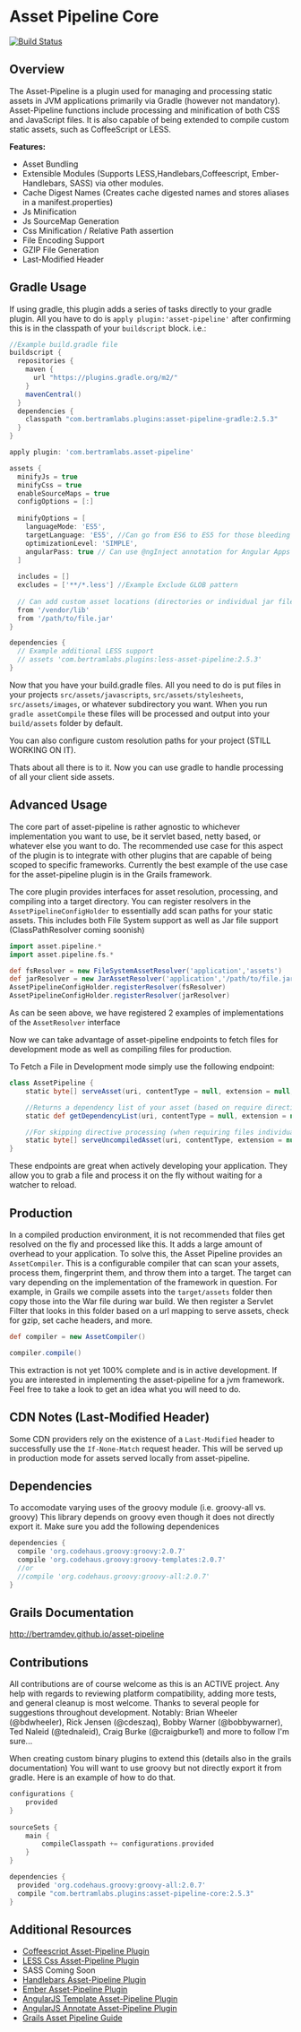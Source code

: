 Asset Pipeline Core
===================
[![Build Status](https://travis-ci.org/bertramdev/asset-pipeline-core.svg?branch=master)](https://travis-ci.org/bertramdev/asset-pipeline-core)

Overview
--------
The Asset-Pipeline is a plugin used for managing and processing static assets in JVM applications primarily via Gradle (however not mandatory). Asset-Pipeline functions include processing and minification of both CSS and JavaScript files. It is also capable of being extended to compile custom static assets, such as CoffeeScript or LESS.

**Features:**
* Asset Bundling
* Extensible Modules (Supports LESS,Handlebars,Coffeescript, Ember-Handlebars, SASS) via other modules.
* Cache Digest Names (Creates cache digested names and stores aliases in a manifest.properties)
* Js Minification
* Js SourceMap Generation
* Css Minification / Relative Path assertion
* File Encoding Support
* GZIP File Generation
* Last-Modified Header


Gradle Usage
-----------
If using gradle, this plugin adds a series of tasks directly to your gradle plugin. All you have to do is `apply plugin:'asset-pipeline'` after confirming this is in the classpath of your `buildscript` block. i.e.:

```groovy
//Example build.gradle file
buildscript {
  repositories {
    maven {
      url "https://plugins.gradle.org/m2/"
    }
    mavenCentral()
  }
  dependencies {
    classpath "com.bertramlabs.plugins:asset-pipeline-gradle:2.5.3"
  }
}

apply plugin: 'com.bertramlabs.asset-pipeline'

assets {
  minifyJs = true
  minifyCss = true
  enableSourceMaps = true
  configOptions = [:]
  
  minifyOptions = [
    languageMode: 'ES5',
    targetLanguage: 'ES5', //Can go from ES6 to ES5 for those bleeding edgers
    optimizationLevel: 'SIMPLE',
    angularPass: true // Can use @ngInject annotation for Angular Apps
  ]
  
  includes = []
  excludes = ['**/*.less'] //Example Exclude GLOB pattern
  
  // Can add custom asset locations (directories or individual jar files)
  from '/vendor/lib'
  from '/path/to/file.jar'
}

dependencies {
  // Example additional LESS support
  // assets 'com.bertramlabs.plugins:less-asset-pipeline:2.5.3'
}

```

Now that you have your build.gradle files. All you need to do is put files in your projects `src/assets/javascripts`, `src/assets/stylesheets`, `src/assets/images`, or whatever subdirectory you want.
When you run `gradle assetCompile` these files will be processed and output into your `build/assets` folder by default.

You can also configure custom resolution paths for your project (STILL WORKING ON IT).

Thats about all there is to it. Now you can use gradle to handle processing of all your client side assets.

Advanced Usage
--------------
The core part of asset-pipeline is rather agnostic to whichever implementation you want to use, be it servlet based, netty based, or whatever else you want to do.
The recommended use case for this aspect of the plugin is to integrate with other plugins that are capable of being scoped to specific frameworks. Currently the best example of the use case for the asset-pipeline plugin is in the Grails framework.

The core plugin provides interfaces for asset resolution, processing, and compiling into a target directory.
You can register resolvers in the `AssetPipelineConfigHolder` to essentially add scan paths for your static assets. This includes both File System support as well as Jar file support (ClassPathResolver coming soonish)


```groovy
import asset.pipeline.*
import asset.pipeline.fs.*

def fsResolver = new FileSystemAssetResolver('application','assets')
def jarResolver = new JarAssetResolver('application','/path/to/file.jar','META-INF/assets')
AssetPipelineConfigHolder.registerResolver(fsResolver)
AssetPipelineConfigHolder.registerResolver(jarResolver)
```
As can be seen above, we have registered 2 examples of implementations of the `AssetResolver` interface

Now we can take advantage of asset-pipeline endpoints to fetch files for development mode as well as compiling files for production.

To Fetch a File in Development mode simply use the following endpoint:

```groovy
class AssetPipeline {
	static byte[] serveAsset(uri, contentType = null, extension = null, encoding = null) {

	//Returns a dependency list of your asset (based on require directives)
	static def getDependencyList(uri, contentType = null, extension = null)

	//For skipping directive processing (when requiring files individually)
	static byte[] serveUncompiledAsset(uri, contentType, extension = null,encoding=null)
}
```


These endpoints are great when actively developing your application. They allow you to grab a file and process it on the fly without waiting for a watcher to reload.


Production
----------
In a compiled production environment, it is not recommended that files get resolved on the fly and processed like this. It adds a large amount of overhead to your application.
To solve this, the Asset Pipeline provides an `AssetCompiler`. This is a configurable compiler that can scan your assets, process them, fingerprint them, and throw them into a target.
The target can vary depending on the implementation of the framework in question. For example, in Grails we compile assets into the `target/assets` folder then copy those into the War file during war build.
We then register a Servlet Filter that looks in this folder based on a url mapping to serve assets, check for gzip, set cache headers, and more.


```groovy
def compiler = new AssetCompiler()

compiler.compile()
```

This extraction is not yet 100% complete and is in active development. If you are interested in implementing the asset-pipeline for a jvm framework. Feel free to take a look to get an idea what you will need to do.


CDN Notes (Last-Modified Header)
---------
Some CDN providers rely on the existence of a `Last-Modified` header to successfully use the `If-None-Match` request header.  This will be served up in production mode for assets served locally from asset-pipeline.


Dependencies
------------
To accomodate varying uses of the groovy module (i.e. groovy-all vs. groovy) This library depends on groovy even though it does not directly export it. Make sure you add the following dependenices

```groovy
dependencies {
  compile 'org.codehaus.groovy:groovy:2.0.7'
  compile 'org.codehaus.groovy:groovy-templates:2.0.7'
  //or
  //compile 'org.codehaus.groovy:groovy-all:2.0.7'
}
```


Grails Documentation
-------------
http://bertramdev.github.io/asset-pipeline


Contributions
-------------
All contributions are of course welcome as this is an ACTIVE project. Any help with regards to reviewing platform compatibility, adding more tests, and general cleanup is most welcome.
Thanks to several people for suggestions throughout development. Notably: Brian Wheeler (@bdwheeler), Rick Jensen (@cdeszaq), Bobby Warner (@bobbywarner), Ted Naleid (@tednaleid), Craig Burke (@craigburke1) and more to follow I'm sure...

When creating custom binary plugins to extend this (details also in the grails documentation) You will want to use groovy but not directly export it from gradle. Here is an example of how to do that.

```groovy
configurations {
    provided
}
 
sourceSets {
    main {
        compileClasspath += configurations.provided
    }
}

dependencies {
  provided 'org.codehaus.groovy:groovy-all:2.0.7'
  compile "com.bertramlabs.plugins:asset-pipeline-core:2.5.3"
}
```

Additional Resources
--------------------
* [Coffeescript Asset-Pipeline Plugin](http://github.com/bertramdev/coffee-asset-pipeline)
* [LESS Css Asset-Pipeline Plugin](http://github.com/bertramdev/less-asset-pipeline)
* SASS Coming Soon
* [Handlebars Asset-Pipeline Plugin](http://github.com/bertramdev/handlebars-asset-pipeline)
* [Ember Asset-Pipeline Plugin](http://github.com/bertramdev/ember-asset-pipeline)
* [AngularJS Template Asset-Pipeline Plugin](https://github.com/craigburke/angular-template-grails-asset-pipeline)
* [AngularJS Annotate Asset-Pipeline Plugin](https://github.com/craigburke/angular-annotate-grails-asset-pipeline)
* [Grails Asset Pipeline Guide](http://bertramdev.github.io/asset-pipeline/)
